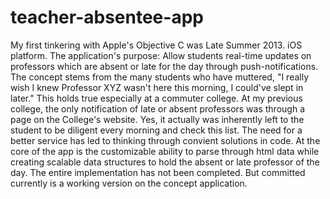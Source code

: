 # teacher-absentee-app
My first tinkering with Apple's Objective C was Late Summer 2013. iOS platform. The application's purpose: Allow students real-time updates on professors which are absent or late for the day through push-notifications. The concept stems from the many students who have muttered, "I really wish I knew Professor XYZ wasn't here this morning, I could've slept in later." This holds true especially at a commuter college. At my previous college, the only notification of late or absent professors was through a page on the College's website.  Yes, it actually was inherently left to the student to be diligent every morning and check this list.  The need for a better service has led to thinking through convient solutions in code. At the core of the app is the customizable ability to parse through html data while creating scalable data structures to hold the absent or late professor of the day. The entire implementation has not been completed. But committed currently is a working version on the concept application. 

